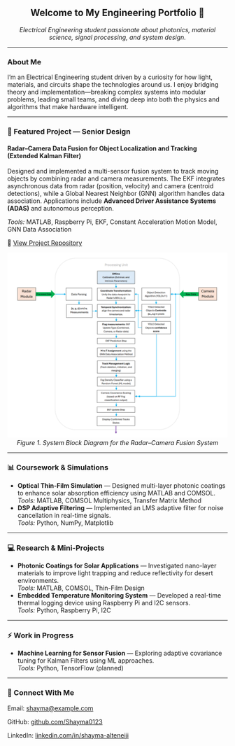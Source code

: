 <h2 align="center">Welcome to My Engineering Portfolio 👋</h2>

<p align="center">
  <em>Electrical Engineering student passionate about photonics, material science, signal processing, and system design.</em>
</p>

---

<h3>About Me</h3>
<p>
I’m an Electrical Engineering student driven by a curiosity for how light, materials, and circuits shape the technologies around us.  
I enjoy bridging theory and implementation—breaking complex systems into modular problems, leading small teams, and diving deep into both the physics and algorithms that make hardware intelligent.
</p>

---

<h3>🚀 Featured Project — Senior Design</h3>

<h4>Radar–Camera Data Fusion for Object Localization and Tracking (Extended Kalman Filter)</h4>

<p>
Designed and implemented a multi-sensor fusion system to track moving objects by combining radar and camera measurements.  
The EKF integrates asynchronous data from radar (position, velocity) and camera (centroid detections), while a Global Nearest Neighbor (GNN) algorithm handles data association.  
Applications include <strong>Advanced Driver Assistance Systems (ADAS)</strong> and autonomous perception.
</p>

<p><em>Tools:</em> MATLAB, Raspberry Pi, EKF, Constant Acceleration Motion Model, GNN Data Association</p>

<p>
🔗 <a href="https://github.com/Shayma0123/Shayma-Alteneiji/tree/main/Senior_Design_Project">View Project Repository</a>
</p>

<p align="center">
  <img src="Senior Design Project/System Block Diagram .png" alt="System Block Diagram" width="600"><br>
  <em>Figure 1. System Block Diagram for the Radar–Camera Fusion System</em>
</p>

---

<h3>📊 Coursework & Simulations</h3>
<ul>
  <li>
    <strong>Optical Thin-Film Simulation</strong> — Designed multi-layer photonic coatings to enhance solar absorption efficiency using MATLAB and COMSOL.<br>
    <em>Tools:</em> MATLAB, COMSOL Multiphysics, Transfer Matrix Method
  </li>
  <li>
    <strong>DSP Adaptive Filtering</strong> — Implemented an LMS adaptive filter for noise cancellation in real-time signals.<br>
    <em>Tools:</em> Python, NumPy, Matplotlib
  </li>
</ul>

---

<h3>💻 Research & Mini-Projects</h3>
<ul>
  <li>
    <strong>Photonic Coatings for Solar Applications</strong> — Investigated nano-layer materials to improve light trapping and reduce reflectivity for desert environments.<br>
    <em>Tools:</em> MATLAB, COMSOL, Thin-Film Design
  </li>
  <li>
    <strong>Embedded Temperature Monitoring System</strong> — Developed a real-time thermal logging device using Raspberry Pi and I2C sensors.<br>
    <em>Tools:</em> Python, Raspberry Pi, I2C
  </li>
</ul>

---

<h3>⚡ Work in Progress</h3>
<ul>
  <li>
    <strong>Machine Learning for Sensor Fusion</strong> — Exploring adaptive covariance tuning for Kalman Filters using ML approaches.<br>
    <em>Tools:</em> Python, TensorFlow (planned)
  </li>
</ul>

---

<h3>🤝 Connect With Me</h3>
<p>Email: <a href="mailto:shayma@example.com">shayma@example.com</a></p>
<p>GitHub: <a href="https://github.com/Shayma0123">github.com/Shayma0123</a></p>
<p>LinkedIn: <a href="https://www.linkedin.com/in/shayma-alteneiji/">linkedin.com/in/shayma-alteneiji</a></p>
